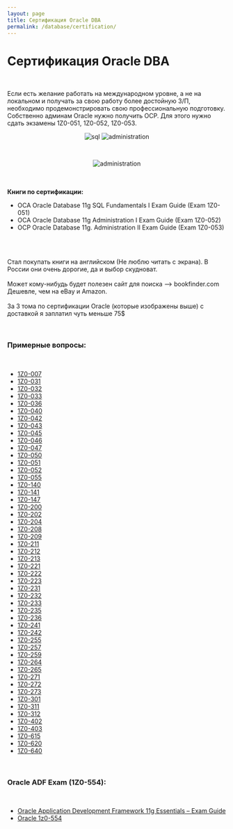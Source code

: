 ```yaml
---
layout: page
title: Сертификация Oracle DBA
permalink: /database/certification/
---
```



# Сертификация Oracle DBA

<br/>

Если есть желание работать на международном уровне, а не на локальном и получать за свою работу более достойную З/П, необходимо продемонстрировать свою профессиональную подготовку. Собственно админам Oracle нужно получить OCP. Для этого нужно сдать экзамены 1Z0-051, 1Z0-052, 1Z0-053.


<div align="center">
<p>
<img src="https://img.oracledba.net/images/docs/01-oracle-database/01-beginning/08-cert/sql.jpg" alt="sql" border="0">
<img src="https://img.oracledba.net/images/docs/01-oracle-database/01-beginning/08-cert/administration1.jpg" alt="administration" border="0">

</p>

<br/>

<p>

<img src="https://img.oracledba.net/images/docs/01-oracle-database/01-beginning/08-cert/administration2.jpg" alt="administration" border="0">

</p>
</div>

<br/><br/>
<strong>Книги по сертификации:</strong>


<ul>
	<li>OCA Oracle Database 11g SQL Fundamentals I Exam Guide (Exam 1Z0-051)</li>
	<li>OCA Oracle Database 11g Administration I Exam Guide (Exam 1Z0-052)</li>
	<li>OCP Oracle Database 11g. Administration II Exam Guide (Exam 1Z0-053)</li>
</ul>

<br/><br/>

Стал покупать книги на английском (Не люблю читать с экрана). В России они очень дорогие, да и выбор скудноват.
<br/><br/>
Может кому-нибудь будет полезен сайт для поиска --> bookfinder.com<br/>
Дешевле, чем на eBay и Amazon.
<br/>
<br/>За 3 тома по сертификации Oracle (которые изображены выше) с доставкой я заплатил чуть меньше 75$



<br/>

### Примерные вопросы:

<br/>

<ul>
	<li><a href="https://img.oracledba.net/files/docs/01-oracle-database/01-beginning/08-cert/examples/1Z0-007.pdf">1Z0-007</a></li>
	<li><a href="https://img.oracledba.net/files/docs/01-oracle-database/01-beginning/08-cert/examples/1Z0-031.pdf">1Z0-031</a></li>
	<li><a href="https://img.oracledba.net/files/docs/01-oracle-database/01-beginning/08-cert/examples/1Z0-032.pdf">1Z0-032</a></li>
	<li><a href="https://img.oracledba.net/files/docs/01-oracle-database/01-beginning/08-cert/examples/1Z0-033.pdf">1Z0-033</a></li>
	<li><a href="https://img.oracledba.net/files/docs/01-oracle-database/01-beginning/08-cert/examples/1Z0-036.pdf">1Z0-036</a></li>
	<li><a href="https://img.oracledba.net/files/docs/01-oracle-database/01-beginning/08-cert/examples/1Z0-040.pdf">1Z0-040</a></li>
	<li><a href="https://img.oracledba.net/files/docs/01-oracle-database/01-beginning/08-cert/examples/1Z0-042.pdf">1Z0-042</a></li>
	<li><a href="https://img.oracledba.net/files/docs/01-oracle-database/01-beginning/08-cert/examples/1Z0-043.pdf">1Z0-043</a></li>
	<li><a href="https://img.oracledba.net/files/docs/01-oracle-database/01-beginning/08-cert/examples/1Z0-045.pdf">1Z0-045</a></li>
	<li><a href="https://img.oracledba.net/files/docs/01-oracle-database/01-beginning/08-cert/examples/1Z0-046.pdf">1Z0-046</a></li>
	<li><a href="https://img.oracledba.net/files/docs/01-oracle-database/01-beginning/08-cert/examples/1Z0-047.pdf">1Z0-047</a></li>
	<li><a href="https://img.oracledba.net/files/docs/01-oracle-database/01-beginning/08-cert/examples/1Z0-050.pdf">1Z0-050</a></li>
	<li><a href="https://img.oracledba.net/files/docs/01-oracle-database/01-beginning/08-cert/examples/1Z0-051.pdf">1Z0-051</a></li>
	<li><a href="https://img.oracledba.net/files/docs/01-oracle-database/01-beginning/08-cert/examples/1Z0-052.pdf">1Z0-052</a></li>
	<li><a href="https://img.oracledba.net/files/docs/01-oracle-database/01-beginning/08-cert/examples/1Z0-055.pdf">1Z0-055</a></li>
	<li><a href="https://img.oracledba.net/files/docs/01-oracle-database/01-beginning/08-cert/examples/1Z0-140.pdf">1Z0-140</a></li>
	<li><a href="https://img.oracledba.net/files/docs/01-oracle-database/01-beginning/08-cert/examples/1Z0-141.pdf">1Z0-141</a></li>
	<li><a href="https://img.oracledba.net/files/docs/01-oracle-database/01-beginning/08-cert/examples/1Z0-147.pdf">1Z0-147</a></li>
	<li><a href="https://img.oracledba.net/files/docs/01-oracle-database/01-beginning/08-cert/examples/1Z0-200.pdf">1Z0-200</a></li>
	<li><a href="https://img.oracledba.net/files/docs/01-oracle-database/01-beginning/08-cert/examples/1Z0-202.pdf">1Z0-202</a></li>
	<li><a href="https://img.oracledba.net/files/docs/01-oracle-database/01-beginning/08-cert/examples/1Z0-204.pdf">1Z0-204</a></li>
	<li><a href="https://img.oracledba.net/files/docs/01-oracle-database/01-beginning/08-cert/examples/1Z0-208.pdf">1Z0-208</a></li>
	<li><a href="https://img.oracledba.net/files/docs/01-oracle-database/01-beginning/08-cert/examples/1Z0-209.pdf">1Z0-209</a></li>
	<li><a href="https://img.oracledba.net/files/docs/01-oracle-database/01-beginning/08-cert/examples/1Z0-211.pdf">1Z0-211</a></li>
	<li><a href="https://img.oracledba.net/files/docs/01-oracle-database/01-beginning/08-cert/examples/1Z0-212.pdf">1Z0-212</a></li>
	<li><a href="https://img.oracledba.net/files/docs/01-oracle-database/01-beginning/08-cert/examples/1Z0-213.pdf">1Z0-213</a></li>
	<li><a href="https://img.oracledba.net/files/docs/01-oracle-database/01-beginning/08-cert/examples/1Z0-221.pdf">1Z0-221</a></li>
	<li><a href="https://img.oracledba.net/files/docs/01-oracle-database/01-beginning/08-cert/examples/1Z0-222.pdf">1Z0-222</a></li>
	<li><a href="https://img.oracledba.net/files/docs/01-oracle-database/01-beginning/08-cert/examples/1Z0-223.pdf">1Z0-223</a></li>
	<li><a href="https://img.oracledba.net/files/docs/01-oracle-database/01-beginning/08-cert/examples/1Z0-231.pdf">1Z0-231</a></li>
	<li><a href="https://img.oracledba.net/files/docs/01-oracle-database/01-beginning/08-cert/examples/1Z0-232.pdf">1Z0-232</a></li>
	<li><a href="https://img.oracledba.net/files/docs/01-oracle-database/01-beginning/08-cert/examples/1Z0-233.pdf">1Z0-233</a></li>
	<li><a href="https://img.oracledba.net/files/docs/01-oracle-database/01-beginning/08-cert/examples/1Z0-235.pdf">1Z0-235</a></li>
	<li><a href="https://img.oracledba.net/files/docs/01-oracle-database/01-beginning/08-cert/examples/1Z0-236.pdf">1Z0-236</a></li>
	<li><a href="https://img.oracledba.net/files/docs/01-oracle-database/01-beginning/08-cert/examples/1Z0-241.pdf">1Z0-241</a></li>
	<li><a href="https://img.oracledba.net/files/docs/01-oracle-database/01-beginning/08-cert/examples/1Z0-242.pdf">1Z0-242</a></li>
	<li><a href="https://img.oracledba.net/files/docs/01-oracle-database/01-beginning/08-cert/examples/1Z0-255.pdf">1Z0-255</a></li>
	<li><a href="https://img.oracledba.net/files/docs/01-oracle-database/01-beginning/08-cert/examples/1Z0-257.pdf">1Z0-257</a></li>
	<li><a href="https://img.oracledba.net/files/docs/01-oracle-database/01-beginning/08-cert/examples/1Z0-259.pdf">1Z0-259</a></li>
	<li><a href="https://img.oracledba.net/files/docs/01-oracle-database/01-beginning/08-cert/examples/1Z0-264.pdf">1Z0-264</a></li>
	<li><a href="https://img.oracledba.net/files/docs/01-oracle-database/01-beginning/08-cert/examples/1Z0-265.pdf">1Z0-265</a></li>
	<li><a href="https://img.oracledba.net/files/docs/01-oracle-database/01-beginning/08-cert/examples/1Z0-271.pdf">1Z0-271</a></li>
	<li><a href="https://img.oracledba.net/files/docs/01-oracle-database/01-beginning/08-cert/examples/1Z0-272.pdf">1Z0-272</a></li>
	<li><a href="https://img.oracledba.net/files/docs/01-oracle-database/01-beginning/08-cert/examples/1Z0-273.pdf">1Z0-273</a></li>
	<li><a href="https://img.oracledba.net/files/docs/01-oracle-database/01-beginning/08-cert/examples/1Z0-301.pdf">1Z0-301</a></li>
	<li><a href="https://img.oracledba.net/files/docs/01-oracle-database/01-beginning/08-cert/examples/1Z0-311.pdf">1Z0-311</a></li>
	<li><a href="https://img.oracledba.net/files/docs/01-oracle-database/01-beginning/08-cert/examples/1Z0-312.pdf">1Z0-312</a></li>
	<li><a href="https://img.oracledba.net/files/docs/01-oracle-database/01-beginning/08-cert/examples/1Z0-402.pdf">1Z0-402</a></li>
	<li><a href="https://img.oracledba.net/files/docs/01-oracle-database/01-beginning/08-cert/examples/1Z0-403.pdf">1Z0-403</a></li>
	<li><a href="https://img.oracledba.net/files/docs/01-oracle-database/01-beginning/08-cert/examples/1Z0-615.pdf">1Z0-615</a></li>
	<li><a href="https://img.oracledba.net/files/docs/01-oracle-database/01-beginning/08-cert/examples/1Z0-620.pdf">1Z0-620</a></li>
	<li><a href="https://img.oracledba.net/files/docs/01-oracle-database/01-beginning/08-cert/examples/1Z0-640.pdf">1Z0-640</a></li>
</ul>



<br/>

### Oracle ADF Exam (1Z0-554):

<br/>

<ul>
    <li><a href="//files.oracle-adf.com/pdf/exam/1z0-554-exam-study-guide.pdf" rel="nofollow">Oracle Application Development Framework 11g Essentials – Exam Guide</a></li>
    <li><a href="//files.oracle-adf.com/pdf/exam/1Z0-554.pdf" rel="nofollow">Oracle 1z0-554</a></li>
</ul>
